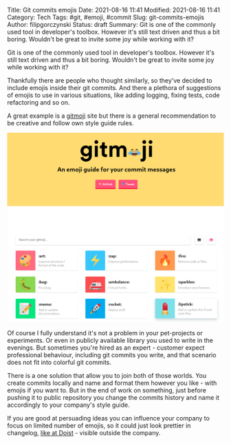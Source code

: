 Title: Git commits emojis
Date: 2021-08-16 11:41
Modified: 2021-08-16 11:41
Category: Tech
Tags: #git, #emoji, #commit
Slug: git-commits-emojis
Author: filipgorczynski
Status: draft
Summary: Git is one of the commonly used tool in developer's toolbox.
         However it's still text driven and thus a bit boring.
         Wouldn't be great to invite some joy while working with it?

Git is one of the commonly used tool in developer's toolbox. However it's still text driven and thus a bit boring. Wouldn't be great to invite some joy while working with it?

Thankfully there are people who thought similarly, so they've decided to include emojis inside their git commits. And there a plethora of suggestions of emojis to use in various situations, like adding logging, fixing tests, code refactoring and so on.

A great example is a [gitmoji](https://gitmoji.dev/) site but there is a general recommendation to be creative and follow own style guide rules.

![gitmoji screenshot](./images/post/2021/08/gitmoji.dev.png)

Of course I fully understand it's not a problem in your pet-projects or experiments. Or even in publicly available library you used to write in the evenings. But sometimes you're hired as an expert - customer expect professional behaviour, including git commits you write, and that scenario does not fit into colorful git commits.

There is a one solution that allow you to join both of those worlds. You create commits locally and name and format them however you like - with emojis if you want to. But in the end of work on something, just before pushing it to public repository you change the commits history and name it accordingly to your company's style guide.

If you are good at persuading ideas you can influence your company to focus on limited number of emojis, so it could just look prettier in changelog, [like at Doist](https://todoist.com/help/articles/whats-new) - visible outside the company.
